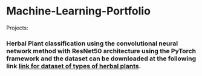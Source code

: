 # Machine-Learning-Portfolio

Projects:
### Herbal Plant classification using the convolutional neural network method with ResNet50 architecture using the PyTorch framework and the dataset can be downloaded at the following link [link for dataset of types of herbal plants]([https://github.com](https://www.kaggle.com/datasets/anefiamutiaraatha/dataset-tanaman-herbal)https://www.kaggle.com/datasets/anefiamutiaraatha/dataset-tanaman-herbal).


